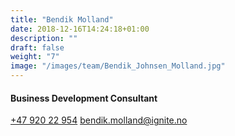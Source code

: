 ```yaml
---
title: "Bendik Molland"
date: 2018-12-16T14:24:18+01:00
description: ""
draft: false
weight: "7"
image: "/images/team/Bendik_Johnsen_Molland.jpg"
---
```

#### Business Development Consultant​
<a class="phoneto" href="tel:+47 920 22 954"><i class="fas fa-phone"></i>+47 920 22 954</a>
<a class="mailto" href="mailto:bendik.molland@ignite.no"><i class="fas fa-envelope"></i></i>bendik.molland@ignite.no</a>